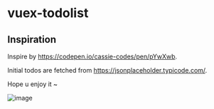 # vuex-todolist

## Inspiration

Inspire by https://codepen.io/cassie-codes/pen/pYwXwb.

Initial todos are fetched from https://jsonplaceholder.typicode.com/.

Hope u enjoy it ~

![image](https://user-images.githubusercontent.com/52743777/161023255-54f9e1b7-a7c9-497b-9aa4-97bdedf1094f.png)
